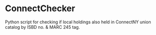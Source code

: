# ConnectChecker
Python script for checking if local holdings also held in ConnectNY union catalog by ISBD no. &amp; MARC 245 tag.
